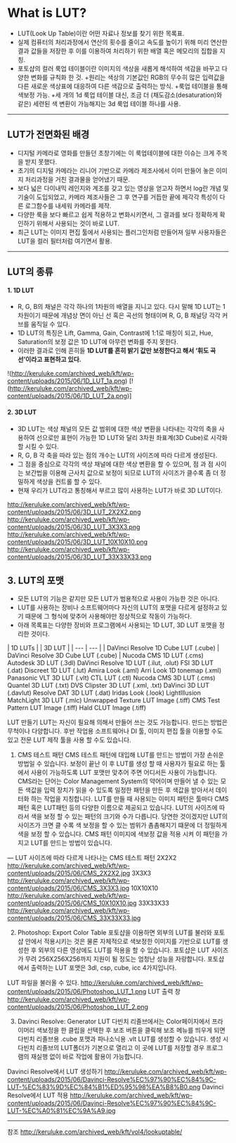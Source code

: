 # What is LUT?

+ LUT(Look Up Table)이란 어떤 자료나 정보를 찾기 위한 목록표.
+ 실제 컴퓨터의 처리과정에서 연산의 횟수를 줄이고 속도를 높이기 위해 미리 연산한 결과 값들을 저장한 후 이를 이용하여 처리하기 위한 배열 혹은 메모리의 집합을 지칭.
+ 포토샵의 컬러 룩업 테이블이란 이미지의 색상을 새롭게 해석하여 색감을 바꾸고 다양한 변화를 규칙화 한 것.
  +원리는 색상의 기본값인 RGB의 무수히 많은 입력값을 다른 새로운 색상표에 대응하여 다른 색감으로 출력하는 방식.
  +룩업 테이블을 통해 색보정 가능. 
  +세 개의 1d 룩업 테이블 대신, 조금 더 (채도감소(desaturation)와 같은) 세련된 색 변환이 가능해지는 3d 룩업 테이블 하나를 사용.

-----------------------------------------------

## LUT가 전면화된 배경

+ 디지털 카메라로 영화를 만들던 초창기에는 이 룩업테이블에 대한 이슈는 크게 주목을 받지 못했다.
+ 초기의 디지털 카메라는 리니어 기반으로 카메라 제조사에서 이미 만들어 놓은 이미지 처리과정을 거친 결과물을 얻어냈기 때문.
+ 보다 넓은 다이내믹 레인지와 계조를 갖고 있는 영상을 얻고자 하면서 log란 개념 및 기술이 도입되었고, 카메라 제조사들은 그 후 연구를 거듭한 끝에 제각각 특성이 다른 로그함수를 내세워 카메라를 제작.
+ 다양한 룩을 보다 빠르고 쉽게 적용하고 변화시키면서, 그 결과를 보다 정확하게 확인하기 위해서 사용되는 것이 바로 LUT. 
+ 최근 LUT는 이미지 편집 툴에서 사용되는 플러그인처럼 만들어져 일부 사용자들은 LUT을 컬러 필터처럼 여기면서 활용.
 
 ----------------------------
 
## LUT의 종류

#### 1. 1D LUT

+ R, G, B의 채널은 각각 하나의 1차원의 배열을 지니고 있다.
다시 말해 1D LUT는 1차원이기 때문에 개념상 면이 아닌 선 혹은 곡선의 형태이며 R, G, B 채널당 각각 커브를 움직일 수 있다. 
+ 1D LUT의 특징은 Lift, Gamma, Gain, Contrast에 1:1로 매칭이 되고, Hue, Saturation의 보정 값은 1D LUT에 아무런 변화를 주지 못한다. 
+ 이러한 결과로 인해 흔히들 __1D LUT를 흔히 밝기 값만 보정한다고 해서 ‘휘도 곡선’이라고 표현하고 있다.__

!(http://keruluke.com/archived_web/kft/wp-content/uploads/2015/06/1D_LUT_1a.png)
[!(http://keruluke.com/archived_web/kft/wp-content/uploads/2015/06/1D_LUT_2a.png)]

#### 2. 3D LUT

+ 3D LUT는 색상 채널의 모든 값 범위에 대한 색상 변환을 나타내는 각각의 축을 사용하여 선으로만 표현이 가능한 1D LUT와 달리 3차원 좌표계(3D Cube)로 시각화할 시킬 수 있다. 
+ R, G, B 각 축을 따라 있는 점의 개수는 LUT의 사이즈에 따라 다르게 생성된다.
+ 그 점을 중심으로 각각의 색상 채널에 대한 색상 변환을 할 수 있으며, 점 과 점 사이는 보간법을 이용해 근사치 값으로 보정이 되므로 LUT의 사이즈가 클수록 좀 더 정밀하게 색상을 컨트롤 할 수 있다.
+ 현재 우리가 LUT라고 통칭해서 부르고 많이 사용하는 LUT가 바로 3D LUT이다.

http://keruluke.com/archived_web/kft/wp-content/uploads/2015/06/3D_LUT_2X2X2.png
http://keruluke.com/archived_web/kft/wp-content/uploads/2015/06/3D_LUT_3X3X3.png
http://keruluke.com/archived_web/kft/wp-content/uploads/2015/06/3D_LUT_10X10X10.png
http://keruluke.com/archived_web/kft/wp-content/uploads/2015/06/3D_LUT_33X33X33.png

## 3. LUT의 포맷

+ 모든 LUT의 기능은 같지만 모든 LUT가 범용적으로 사용이 가능한 것은 아니다. 
+ LUT를 사용하는 장비나 소프트웨어마다 자신의 LUT의 포맷을 다르게 설정하고 있기 때문에 그 형식에 맞추어 사용해야만 정상적으로 작동이 가능하다.
+ 아래 목록표는 다양한 장비와 프로그램에서 사용되는 1D LUT, 3D LUT 포맷을 정리한 것이다.

| 1D LUTs |                             | 3D LUT |
| --- | --- |
| DaVinci Resolve 1D Cube LUT (.cube)	| DaVinci Resolve 3D Cube LUT (.cube) |
Nucoda CMS 1D LUT (.cms)	              Autodesk 3D  LUT (.3dl)
DaVinci Resolve 1D LUT (.ilut, .olut)	  FSI 3D LUT (.dat)
Discreet 1D LUT (.lut)	                Amira Look (.aml)
Arri Look 1D tonemap (.xml)           	Panasonic VLT 3D LUT (.vlt)
                                        CTL LUT (.ctl)
                                        Nucoda CMS 3D LUT (.cms)
                                        Quantel 3D LUT (.txt)
                                        DVS Clipster 3D LUT (.xml, .txt)
                                        DaVinci 3D LUT (.davlut)
                                        Resolve DAT 3D LUT (.dat)
                                        Iridas Look (.look)
                                        LightIllusion MatchLight 3D LUT (.mlc)
                                        Unwrapped Texture LUT Image (.tiff)
                                        CMS Test Pattern LUT Image (.tiff)
                                        Hald CLUT Image (.tiff)
                                        
LUT 만들기
LUT는 자신이 필요해 의해서 만들어 쓰는 것도 가능합니다. 
만드는 방법은 무척이나 다양합니다. 후반 작업용 소프트웨어나 DI 툴, 이미지 편집 툴을 이용할 수도 있고 전문 LUT 제작 툴을 사용 할 수도 있습니다.           

1. CMS 테스트 패턴
CMS 테스트 패턴에 대입해 LUT를 만드는 방법이 가장 손쉬운 방법일 수 있습니다. 
보정이 끝난 이 후 LUT를 생성 할 때 사용자가 필요로 하는 툴에서 사용이 가능하도록 LUT 포맷만 맞추어 주면 어디서든 사용이 가능합니다.
CMS라는 단어는 Color Management System의 약어이며 만들어 낼 수 있는 모든 색값을 입력 장치가 읽을 수 있도록 일정한 패턴을 만든 후 색값을 받아서서 데이터화 하는 작업을 지칭합니다.
LUT를 만들 때 사용되는 이미지 패턴은 툴마다 CMS패턴 혹은 LUT패턴 등의 다양한 이름으로 제공되고 있습니다.
LUT의 사이즈에 따라서 색을 보정 할 수 있는 패턴의 크기와 수가 다릅니다. 
당연한 것이겠지만 LUT의 사이즈가 크면 클 수록 색 보정을 할 수 있는 범위가 촘촘해지기 떄문에 더 정밀하게 색을 보정 할 수 있습니다.
CMS 패턴 이미지에 색보정 값을 적용 시켜 이 패턴을 가지고 LUT를 만드는 방법이 있습니다.

— LUT 사이즈에 따라 다르게 나타나는 CMS 테스트 패턴
2X2X2
http://keruluke.com/archived_web/kft/wp-content/uploads/2015/06/CMS_2X2X2.jpg
3X3X3
http://keruluke.com/archived_web/kft/wp-content/uploads/2015/06/CMS_3X3X3.jpg
10X10X10
http://keruluke.com/archived_web/kft/wp-content/uploads/2015/06/CMS_10X10X10.jpg
33X33X33
http://keruluke.com/archived_web/kft/wp-content/uploads/2015/06/CMS_33X33X33.jpg

2. Photoshop: Export Color Table
포토샵을 이용하면 외부의 LUT를 불러와 포토샵 안에서 적용시키는 것은 물론 자체적으로 색보정한 이미지를 기반으로 LUT를 생성한 후 외부의 다른 영상에도 LUT를 적용을 할 수 있습니다. 
포토샵은 LUT 사이즈가 무려 256X256X256까지 지원이 될 정도는 엄청난 성능을 자랑합니다.
포토샵에서 출력하는 LUT 포맷은 3dl, csp, cube, icc 4가지입니다.

LUT 파일을 불러올 수 있다.
http://keruluke.com/archived_web/kft/wp-content/uploads/2015/06/Photoshop_LUT_1.png
LUT 출력 창
http://keruluke.com/archived_web/kft/wp-content/uploads/2015/06/Photoshop_LUT_2.png

3. Davinci Resolve: Generator LUT
다빈치 리졸브에서는 Color페이지에서 프라이머리 색보정을 한 클립을 선택한 후 보조 버튼을 클릭해 보조 메뉴를 띄우게 되면 다빈치 리졸브용 .cube 포맷과 파나소닉용 .vlt LUT를 생성할 수 있습니다.
생성 시 다빈치 리졸브의 LUT폴더가 기본으로 열리고 이 곳에 LUT를 저장할 경우 프로그램의 재실행 없이 바로 작업에 활용이 가능합니다.

Davinci Resolve에서 LUT 생성하기
http://keruluke.com/archived_web/kft/wp-content/uploads/2015/06/Davinci-Resolve%EC%97%90%EC%84%9C-LUT-%EC%83%9D%EC%84%B1%ED%95%98%EA%B8%B0.png
Davinci Resolve에서 LUT 적용
http://keruluke.com/archived_web/kft/wp-content/uploads/2015/06/Davinci-Resolve%EC%97%90%EC%84%9C-LUT-%EC%A0%81%EC%9A%A9.jpg



-----------------------------------------------

참조
http://keruluke.com/archived_web/kft/vol4/lookuptable/
